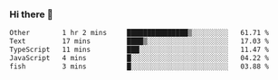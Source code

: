 ### Hi there 👋

<!--
**WShiBin/WShiBin** is a ✨ _special_ ✨ repository because its `README.md` (this file) appears on your GitHub profile.

Here are some ideas to get you started:

- 🔭 I’m currently working on ...
- 🌱 I’m currently learning ...
- 👯 I’m looking to collaborate on ...
- 🤔 I’m looking for help with ...
- 💬 Ask me about ...
- 📫 How to reach me: ...
- 😄 Pronouns: ...
- ⚡ Fun fact: ...
-->

<!--START_SECTION:waka-->

```txt
Other        1 hr 2 mins     ███████████████▒░░░░░░░░░   61.71 %
Text         17 mins         ████▒░░░░░░░░░░░░░░░░░░░░   17.03 %
TypeScript   11 mins         ███░░░░░░░░░░░░░░░░░░░░░░   11.47 %
JavaScript   4 mins          █░░░░░░░░░░░░░░░░░░░░░░░░   04.22 %
fish         3 mins          █░░░░░░░░░░░░░░░░░░░░░░░░   03.88 %
```

<!--END_SECTION:waka-->
